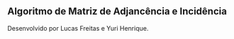 ## Algoritmo de Matriz de Adjancência e Incidência

Desenvolvido por Lucas Freitas e Yuri Henrique. 

